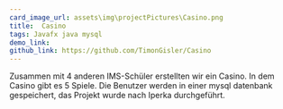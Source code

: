 ```yaml
---
card_image_url: assets\img\projectPictures\Casino.png
title:  Casino
tags: Javafx java mysql
demo_link: 
github_link: https://github.com/TimonGisler/Casino
---
```


Zusammen mit 4 anderen IMS-Schüler erstellten wir ein Casino. In dem Casino gibt es 5 Spiele. Die Benutzer werden in einer mysql datenbank gespeichert, das Projekt wurde nach Iperka durchgeführt.